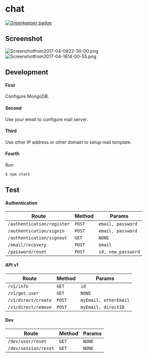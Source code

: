 # chat

[![Greenkeeper badge](https://badges.greenkeeper.io/htdangkhoa/chat.svg)](https://greenkeeper.io/)

## Screenshot
![Screenshotfrom2017-04-0922-30-00.png](http://sv1.upsieutoc.com/2017/04/09/Screenshotfrom2017-04-0922-30-00.png)
![Screenshotfrom2017-04-1614-00-55.png](http://sv1.upsieutoc.com/2017/04/16/Screenshotfrom2017-04-1614-00-55.png)

## Development

#### First
Configure MongoDB.
#### Second
Use your email to configure mail server.
#### Third
Use other IP address or other domain to setup mail template.
#### Fourth
Run
```sh
$ npm start
```

## Test
#### Authentication
Route | Method | Params
--- | ------ | ------
`/authentication/register` | `POST` | `email, password`
`/authentication/signin` | `POST` | `email, password`
`/authentication/signout` | `GET` | `NONE`
`/email/recovery` | `POST` | `email`
`/password/reset` | `POST` | `id, new_password`

#### API v1
Route | Method | Params
--- | ------ | ------
`/v1/info` | `GET` | `id`
`/v1/get_user` | `GET` | `NONE`
`/v1/direct/create` | `POST` | `myEmail, otherEmail`
`/v1/direct/remove` | `POST` | `myEmail, directID`

#### Dev
Route | Method | Params
--- | ------ | ------
`/dev/user/reset` | `GET` | `NONE`
`/dev/session/reset` | `GET` | `NONE`


